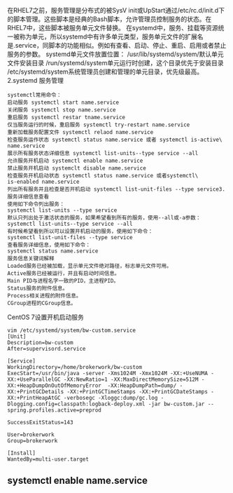 在RHEL7之前，服务管理是分布式的被SysV init或UpStart通过/etc/rc.d/init.d下的脚本管理。这些脚本是经典的Bash脚本，允许管理员控制服务的状态。在RHEL7中，这些脚本被服务单元文件替换。
在systemd中，服务、挂载等资源统一被称为单元，所以systemd中有许多单元类型，服务单元文件的扩展名是.service，同脚本的功能相似。例如有查看、启动、停止、重启、启用或者禁止服务的参数。
systemd单元文件放置位置：
/usr/lib/systemd/system/默认单元文件安装目录
/run/systemd/system单元运行时创建，这个目录优先于安装目录
/etc/systemd/system系统管理员创建和管理的单元目录，优先级最高。
2.systemd 服务管理
```
systemctl常用命令：
启动服务 systemctl start name.service
关闭服务 systemctl stop name.service
重启服务 systemctl restar tname.service
仅当服务运行的时候，重启服务 systemctl try-restart name.service
重新加载服务配置文件 systemctl relaod name.service
检查服务运作状态 systemctl status name.service 或者 systemctl is-active\ name.service
展示所有服务状态详细信息 systemctl list-units--type service --all
允许服务开机启动 systemctl enable name.service
禁止服务开机启动 systemclt disable name.service
检查服务开机启动状态 systemctl status name.service 或者systemctl\
is-enabled name.service
列出所有服务并且检查是否开机启动 systemctl list-unit-files --type service3.服务详细信息查看
使用如下命令列出服务：
systemctl list-units --type service
默认只列出处于激活状态的服务，如果希望看到所有的服务，使用--all或-a参数：
systemctl list-units--type service --all
有时候希望看到所以可以设置开机启动的服务，使用如下命令：
systemctl list-unit-files --type service
查看服务详细信息，使用如下命令：
systemctl status name.service
服务信息关键词解释
Loaded服务已经被加载，显示单元文件绝对路径，标志单元文件可用。
Active服务已经被运行，并且有启动时间信息。
Main PID与进程名字一致的PID，主进程PID。
Status服务的附件信息。
Process相关进程的附件信息。
CGroup进程的CGroup信息。
```
CentOS 7设置开机启动服务
```
vim /etc/systemd/system/bw-custom.service
[Unit]
Description=bw-custom
After=supervisord.service

[Service]
WorkingDirectory=/home/brokerwork/bw-custom
ExecStart=/usr/bin/java -server -Xms1024M -Xmx1024M -XX:+UseNUMA -XX:+UseParallelGC -XX:NewRatio=1 -XX:MaxDirectMemorySize=512M -XX:+HeapDumpOnOutOfMemoryError  -XX:HeapDumpPath=dump/ -XX:+PrintGCDetails -XX:+PrintGCTimeStamps -XX:+PrintGCDateStamps -XX:+PrintHeapAtGC -verbosegc -Xloggc:dump/gc.log -Dlogging.config=classpath:logback-deploy.xml -jar bw-custom.jar --spring.profiles.active=preprod

SuccessExitStatus=143

User=brokerwork
Group=brokerwork

[Install]
WantedBy=multi-user.target
```
##  systemctl enable name.service
